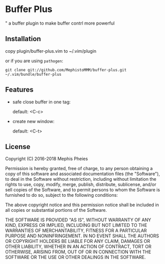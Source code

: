 Buffer Plus
==========
" a buffer plugin to make buffer contrl more powerful

Installation
------------
copy plugin/buffer-plus.vim to ~/.vim/plugin

or if you are using `pathogen`:

```git clone git://github.com/MephistoMMM/buffer-plus.git ~/.vim/bundle/buffer-plus```

Features
--------

* safe close buffer in one tag:
    
    default: \<C-c\>

* create new window:

    default: \<C-t\>



License
-------

Copyright (C) 2016-2018 Mephis Pheies

Permission is hereby granted, free of charge, to any person obtaining a copy of this software and associated documentation files (the "Software"), to deal in the Software without restriction, including without limitation the rights to use, copy, modify, merge, publish, distribute, sublicense, and/or sell copies of the Software, and to permit persons to whom the Software is furnished to do so, subject to the following conditions:

The above copyright notice and this permission notice shall be included in all copies or substantial portions of the Software.

THE SOFTWARE IS PROVIDED "AS IS", WITHOUT WARRANTY OF ANY KIND, EXPRESS OR IMPLIED, INCLUDING BUT NOT LIMITED TO THE WARRANTIES OF MERCHANTABILITY, FITNESS FOR A PARTICULAR PURPOSE AND NONINFRINGEMENT. IN NO EVENT SHALL THE AUTHORS OR COPYRIGHT HOLDERS BE LIABLE FOR ANY CLAIM, DAMAGES OR OTHER LIABILITY, WHETHER IN AN ACTION OF CONTRACT, TORT OR OTHERWISE, ARISING FROM, OUT OF OR IN CONNECTION WITH THE SOFTWARE OR THE USE OR OTHER DEALINGS IN THE SOFTWARE.
